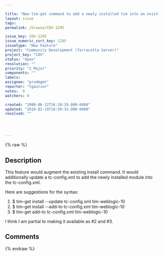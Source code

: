 ```yaml
---

title: "New tim-get command to add a newly installed tim into an existing tc-config.xml"
layout: issue
tags: 
permalink: /browse/CDV-1295

issue_key: CDV-1295
issue_numeric_sort_key: 1295
issuetype: "New Feature"
project: "Community Development (Terracotta Server)"
project_key: "CDV"
status: "Open"
resolution: ""
priority: "2 Major"
components: ""
labels: 
assignee: "prodmgmt"
reporter: "tgautier"
votes:  0
watchers: 0

created: "2009-06-12T16:18:29.000-0400"
updated: "2010-03-19T18:59:33.000-0400"
resolved: ""




---
```


{% raw %}

## Description

<div markdown="1" class="description">

This feature would augment the existing install command.   It would additionally update a tc-config.xml to add the newly installed module into the tc-config.xml.

Here are suggestions for the syntax:

1) $ tim-get install --update tc-config.xml tim-weblogic-10
2) $ tim-get install --add-to tc-config.xml tim-weblogic-10
3) $ tim-get add-to tc-config.xml tim-weblogic-10

I think I am partial to making it available as #2 and #3.



</div>

## Comments



{% endraw %}
